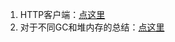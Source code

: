 1. HTTP客户端：[点这里](https://github.com/imhu/java_dayday_up/blob/main/02nio/src/main/java/http/client/OkHttpServerClient.java)
2. 对于不同GC和堆内存的总结：[点这里](https://github.com/imhu/java_dayday_up/blob/main/02nio/%E4%B8%8D%E5%90%8CGC%E5%92%8C%E5%A0%86%E5%86%85%E5%AD%98%E7%9A%84%E6%80%BB%E7%BB%93.md)